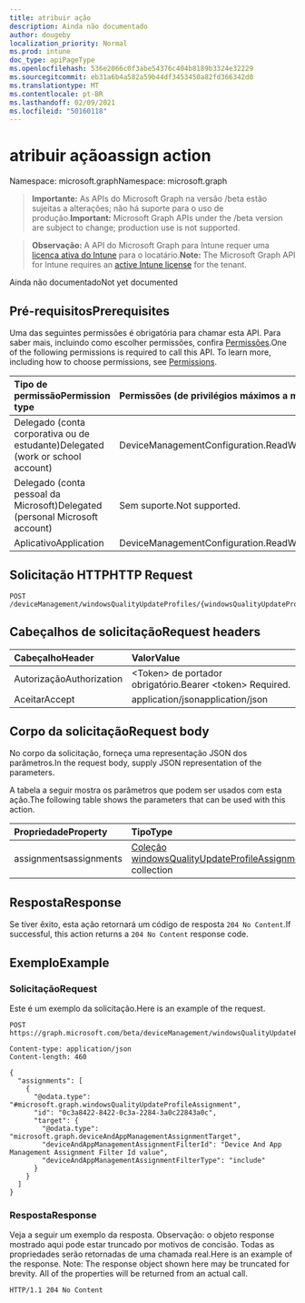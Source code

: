 ```yaml
---
title: atribuir ação
description: Ainda não documentado
author: dougeby
localization_priority: Normal
ms.prod: intune
doc_type: apiPageType
ms.openlocfilehash: 536e2066c0f3abe54376c404b8189b3324e32229
ms.sourcegitcommit: eb31a6b4a582a59b44df3453450a82fd366342d0
ms.translationtype: MT
ms.contentlocale: pt-BR
ms.lasthandoff: 02/09/2021
ms.locfileid: "50160118"
---
```

# <a name="assign-action"></a><span data-ttu-id="797ae-103">atribuir ação</span><span class="sxs-lookup"><span data-stu-id="797ae-103">assign action</span></span>

<span data-ttu-id="797ae-104">Namespace: microsoft.graph</span><span class="sxs-lookup"><span data-stu-id="797ae-104">Namespace: microsoft.graph</span></span>

> <span data-ttu-id="797ae-105">**Importante:** As APIs do Microsoft Graph na versão /beta estão sujeitas a alterações; não há suporte para o uso de produção.</span><span class="sxs-lookup"><span data-stu-id="797ae-105">**Important:** Microsoft Graph APIs under the /beta version are subject to change; production use is not supported.</span></span>

> <span data-ttu-id="797ae-106">**Observação:** A API do Microsoft Graph para Intune requer uma [licença ativa do Intune](https://go.microsoft.com/fwlink/?linkid=839381) para o locatário.</span><span class="sxs-lookup"><span data-stu-id="797ae-106">**Note:** The Microsoft Graph API for Intune requires an [active Intune license](https://go.microsoft.com/fwlink/?linkid=839381) for the tenant.</span></span>

<span data-ttu-id="797ae-107">Ainda não documentado</span><span class="sxs-lookup"><span data-stu-id="797ae-107">Not yet documented</span></span>

## <a name="prerequisites"></a><span data-ttu-id="797ae-108">Pré-requisitos</span><span class="sxs-lookup"><span data-stu-id="797ae-108">Prerequisites</span></span>
<span data-ttu-id="797ae-p101">Uma das seguintes permissões é obrigatória para chamar esta API. Para saber mais, incluindo como escolher permissões, confira [Permissões](/graph/permissions-reference).</span><span class="sxs-lookup"><span data-stu-id="797ae-p101">One of the following permissions is required to call this API. To learn more, including how to choose permissions, see [Permissions](/graph/permissions-reference).</span></span>

|<span data-ttu-id="797ae-111">Tipo de permissão</span><span class="sxs-lookup"><span data-stu-id="797ae-111">Permission type</span></span>|<span data-ttu-id="797ae-112">Permissões (de privilégios máximos a mínimos)</span><span class="sxs-lookup"><span data-stu-id="797ae-112">Permissions (from most to least privileged)</span></span>|
|:---|:---|
|<span data-ttu-id="797ae-113">Delegado (conta corporativa ou de estudante)</span><span class="sxs-lookup"><span data-stu-id="797ae-113">Delegated (work or school account)</span></span>|<span data-ttu-id="797ae-114">DeviceManagementConfiguration.ReadWrite.All</span><span class="sxs-lookup"><span data-stu-id="797ae-114">DeviceManagementConfiguration.ReadWrite.All</span></span>|
|<span data-ttu-id="797ae-115">Delegado (conta pessoal da Microsoft)</span><span class="sxs-lookup"><span data-stu-id="797ae-115">Delegated (personal Microsoft account)</span></span>|<span data-ttu-id="797ae-116">Sem suporte.</span><span class="sxs-lookup"><span data-stu-id="797ae-116">Not supported.</span></span>|
|<span data-ttu-id="797ae-117">Aplicativo</span><span class="sxs-lookup"><span data-stu-id="797ae-117">Application</span></span>|<span data-ttu-id="797ae-118">DeviceManagementConfiguration.ReadWrite.All</span><span class="sxs-lookup"><span data-stu-id="797ae-118">DeviceManagementConfiguration.ReadWrite.All</span></span>|

## <a name="http-request"></a><span data-ttu-id="797ae-119">Solicitação HTTP</span><span class="sxs-lookup"><span data-stu-id="797ae-119">HTTP Request</span></span>
<!-- {
  "blockType": "ignored"
}
-->
``` http
POST /deviceManagement/windowsQualityUpdateProfiles/{windowsQualityUpdateProfileId}/assign
```

## <a name="request-headers"></a><span data-ttu-id="797ae-120">Cabeçalhos de solicitação</span><span class="sxs-lookup"><span data-stu-id="797ae-120">Request headers</span></span>
|<span data-ttu-id="797ae-121">Cabeçalho</span><span class="sxs-lookup"><span data-stu-id="797ae-121">Header</span></span>|<span data-ttu-id="797ae-122">Valor</span><span class="sxs-lookup"><span data-stu-id="797ae-122">Value</span></span>|
|:---|:---|
|<span data-ttu-id="797ae-123">Autorização</span><span class="sxs-lookup"><span data-stu-id="797ae-123">Authorization</span></span>|<span data-ttu-id="797ae-124">&lt;Token&gt; de portador obrigatório.</span><span class="sxs-lookup"><span data-stu-id="797ae-124">Bearer &lt;token&gt; Required.</span></span>|
|<span data-ttu-id="797ae-125">Aceitar</span><span class="sxs-lookup"><span data-stu-id="797ae-125">Accept</span></span>|<span data-ttu-id="797ae-126">application/json</span><span class="sxs-lookup"><span data-stu-id="797ae-126">application/json</span></span>|

## <a name="request-body"></a><span data-ttu-id="797ae-127">Corpo da solicitação</span><span class="sxs-lookup"><span data-stu-id="797ae-127">Request body</span></span>
<span data-ttu-id="797ae-128">No corpo da solicitação, forneça uma representação JSON dos parâmetros.</span><span class="sxs-lookup"><span data-stu-id="797ae-128">In the request body, supply JSON representation of the parameters.</span></span>

<span data-ttu-id="797ae-129">A tabela a seguir mostra os parâmetros que podem ser usados com esta ação.</span><span class="sxs-lookup"><span data-stu-id="797ae-129">The following table shows the parameters that can be used with this action.</span></span>

|<span data-ttu-id="797ae-130">Propriedade</span><span class="sxs-lookup"><span data-stu-id="797ae-130">Property</span></span>|<span data-ttu-id="797ae-131">Tipo</span><span class="sxs-lookup"><span data-stu-id="797ae-131">Type</span></span>|<span data-ttu-id="797ae-132">Descrição</span><span class="sxs-lookup"><span data-stu-id="797ae-132">Description</span></span>|
|:---|:---|:---|
|<span data-ttu-id="797ae-133">assignments</span><span class="sxs-lookup"><span data-stu-id="797ae-133">assignments</span></span>|<span data-ttu-id="797ae-134">[Coleção windowsQualityUpdateProfileAssignment](../resources/intune-softwareupdate-windowsqualityupdateprofileassignment.md)</span><span class="sxs-lookup"><span data-stu-id="797ae-134">[windowsQualityUpdateProfileAssignment](../resources/intune-softwareupdate-windowsqualityupdateprofileassignment.md) collection</span></span>|<span data-ttu-id="797ae-135">Ainda não documentado</span><span class="sxs-lookup"><span data-stu-id="797ae-135">Not yet documented</span></span>|



## <a name="response"></a><span data-ttu-id="797ae-136">Resposta</span><span class="sxs-lookup"><span data-stu-id="797ae-136">Response</span></span>
<span data-ttu-id="797ae-137">Se tiver êxito, esta ação retornará um código de resposta `204 No Content`.</span><span class="sxs-lookup"><span data-stu-id="797ae-137">If successful, this action returns a `204 No Content` response code.</span></span>

## <a name="example"></a><span data-ttu-id="797ae-138">Exemplo</span><span class="sxs-lookup"><span data-stu-id="797ae-138">Example</span></span>

### <a name="request"></a><span data-ttu-id="797ae-139">Solicitação</span><span class="sxs-lookup"><span data-stu-id="797ae-139">Request</span></span>
<span data-ttu-id="797ae-140">Este é um exemplo da solicitação.</span><span class="sxs-lookup"><span data-stu-id="797ae-140">Here is an example of the request.</span></span>
``` http
POST https://graph.microsoft.com/beta/deviceManagement/windowsQualityUpdateProfiles/{windowsQualityUpdateProfileId}/assign

Content-type: application/json
Content-length: 460

{
  "assignments": [
    {
      "@odata.type": "#microsoft.graph.windowsQualityUpdateProfileAssignment",
      "id": "0c3a8422-8422-0c3a-2284-3a0c22843a0c",
      "target": {
        "@odata.type": "microsoft.graph.deviceAndAppManagementAssignmentTarget",
        "deviceAndAppManagementAssignmentFilterId": "Device And App Management Assignment Filter Id value",
        "deviceAndAppManagementAssignmentFilterType": "include"
      }
    }
  ]
}
```

### <a name="response"></a><span data-ttu-id="797ae-141">Resposta</span><span class="sxs-lookup"><span data-stu-id="797ae-141">Response</span></span>
<span data-ttu-id="797ae-p102">Veja a seguir um exemplo da resposta. Observação: o objeto response mostrado aqui pode estar truncado por motivos de concisão. Todas as propriedades serão retornadas de uma chamada real.</span><span class="sxs-lookup"><span data-stu-id="797ae-p102">Here is an example of the response. Note: The response object shown here may be truncated for brevity. All of the properties will be returned from an actual call.</span></span>
``` http
HTTP/1.1 204 No Content
```




